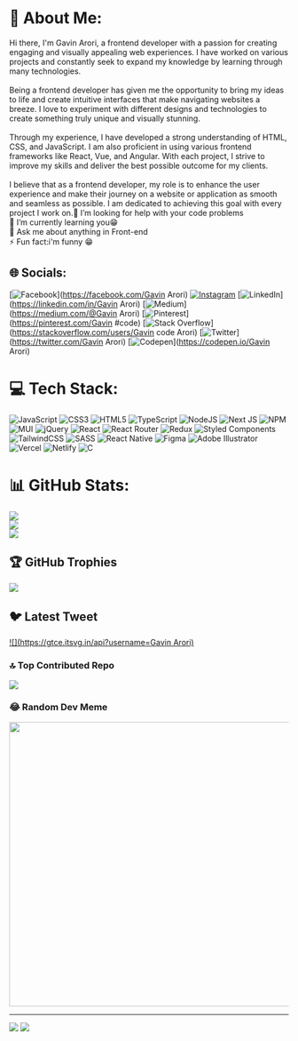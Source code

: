 # 💫 About Me:
Hi there, I'm Gavin Arori, a frontend developer with a passion for creating engaging and visually appealing web experiences. I have worked on various projects and constantly seek to expand my knowledge by learning through many technologies.<br><br>Being a frontend developer has given me the opportunity to bring my ideas to life and create intuitive interfaces that make navigating websites a breeze. I love to experiment with different designs and technologies to create something truly unique and visually stunning.<br><br>Through my experience, I have developed a strong understanding of HTML, CSS, and JavaScript. I am also proficient in using various frontend frameworks like React, Vue, and Angular. With each project, I strive to improve my skills and deliver the best possible outcome for my clients.<br><br>I believe that as a frontend developer, my role is to enhance the user experience and make their journey on a website or application as smooth and seamless as possible. I am dedicated to achieving this goal with every project I work on.🤝 I’m looking for help with your code problems <br>🌱 I’m currently learning you😁<br>💬 Ask me about anything in Front-end <br>⚡ Fun fact:i'm funny 😁


## 🌐 Socials:
[![Facebook](https://img.shields.io/badge/Facebook-%231877F2.svg?logo=Facebook&logoColor=white)](https://facebook.com/Gavin Arori) [![Instagram](https://img.shields.io/badge/Instagram-%23E4405F.svg?logo=Instagram&logoColor=white)](https://instagram.com/brevia_dos) [![LinkedIn](https://img.shields.io/badge/LinkedIn-%230077B5.svg?logo=linkedin&logoColor=white)](https://linkedin.com/in/Gavin Arori) [![Medium](https://img.shields.io/badge/Medium-12100E?logo=medium&logoColor=white)](https://medium.com/@Gavin Arori) [![Pinterest](https://img.shields.io/badge/Pinterest-%23E60023.svg?logo=Pinterest&logoColor=white)](https://pinterest.com/Gavin #code) [![Stack Overflow](https://img.shields.io/badge/-Stackoverflow-FE7A16?logo=stack-overflow&logoColor=white)](https://stackoverflow.com/users/Gavin code Arori) [![Twitter](https://img.shields.io/badge/Twitter-%231DA1F2.svg?logo=Twitter&logoColor=white)](https://twitter.com/Gavin Arori) [![Codepen](https://img.shields.io/badge/Codepen-000000?style=for-the-badge&logo=codepen&logoColor=white)](https://codepen.io/Gavin Arori) 

# 💻 Tech Stack:
![JavaScript](https://img.shields.io/badge/javascript-%23323330.svg?style=flat&logo=javascript&logoColor=%23F7DF1E) ![CSS3](https://img.shields.io/badge/css3-%231572B6.svg?style=flat&logo=css3&logoColor=white) ![HTML5](https://img.shields.io/badge/html5-%23E34F26.svg?style=flat&logo=html5&logoColor=white) ![TypeScript](https://img.shields.io/badge/typescript-%23007ACC.svg?style=flat&logo=typescript&logoColor=white) ![NodeJS](https://img.shields.io/badge/node.js-6DA55F?style=flat&logo=node.js&logoColor=white) ![Next JS](https://img.shields.io/badge/Next-black?style=flat&logo=next.js&logoColor=white) ![NPM](https://img.shields.io/badge/NPM-%23000000.svg?style=flat&logo=npm&logoColor=white) ![MUI](https://img.shields.io/badge/MUI-%230081CB.svg?style=flat&logo=material-ui&logoColor=white) ![jQuery](https://img.shields.io/badge/jquery-%230769AD.svg?style=flat&logo=jquery&logoColor=white) ![React](https://img.shields.io/badge/react-%2320232a.svg?style=flat&logo=react&logoColor=%2361DAFB) ![React Router](https://img.shields.io/badge/React_Router-CA4245?style=flat&logo=react-router&logoColor=white) ![Redux](https://img.shields.io/badge/redux-%23593d88.svg?style=flat&logo=redux&logoColor=white) ![Styled Components](https://img.shields.io/badge/styled--components-DB7093?style=flat&logo=styled-components&logoColor=white) ![TailwindCSS](https://img.shields.io/badge/tailwindcss-%2338B2AC.svg?style=flat&logo=tailwind-css&logoColor=white) ![SASS](https://img.shields.io/badge/SASS-hotpink.svg?style=flat&logo=SASS&logoColor=white) ![React Native](https://img.shields.io/badge/react_native-%2320232a.svg?style=flat&logo=react&logoColor=%2361DAFB) 	![Figma](https://img.shields.io/badge/figma-%23F24E1E.svg?style=flat&logo=figma&logoColor=white) ![Adobe Illustrator](https://img.shields.io/badge/adobeillustrator-%23FF9A00.svg?style=flat&logo=adobeillustrator&logoColor=white) ![Vercel](https://img.shields.io/badge/vercel-%23000000.svg?style=flat&logo=vercel&logoColor=white) ![Netlify](https://img.shields.io/badge/netlify-%23000000.svg?style=flat&logo=netlify&logoColor=#00C7B7) ![C](https://img.shields.io/badge/c-%2300599C.svg?style=flat&logo=c&logoColor=white)
# 📊 GitHub Stats:
![](https://github-readme-stats.vercel.app/api?username=gavinarori&theme=vue-dark&hide_border=false&include_all_commits=false&count_private=false)<br/>
![](https://github-readme-streak-stats.herokuapp.com/?user=gavinarori&theme=vue-dark&hide_border=false)<br/>
![](https://github-readme-stats.vercel.app/api/top-langs/?username=gavinarori&theme=vue-dark&hide_border=false&include_all_commits=false&count_private=false&layout=compact)

## 🏆 GitHub Trophies
![](https://github-profile-trophy.vercel.app/?username=gavinarori&theme=radical&no-frame=false&no-bg=true&margin-w=4)

## 🐦 Latest Tweet
[![](https://gtce.itsvg.in/api?username=Gavin Arori)](https://github.com/VishwaGauravIn/github-twitter-card-embed)

### 🔝 Top Contributed Repo
![](https://github-contributor-stats.vercel.app/api?username=gavinarori&limit=5&theme=dark&combine_all_yearly_contributions=true)

### 😂 Random Dev Meme
<img src="https://rm.up.railway.app/" width="512px"/>

---
[![](https://visitcount.itsvg.in/api?id=GavinArori&label=34&color=6&icon=1&pretty=true)](https://visitcount.itsvg.in)
[![](https://visitcount.itsvg.in/api?id=gavinarori&label=Frontend%20developer&icon=2&pretty=true)](https://visitcount.itsvg.in)

<!-- Proudly created with GPRM ( https://gprm.itsvg.in ) --> 

